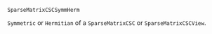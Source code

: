 ```
SparseMatrixCSCSymmHerm
```

`Symmetric` or `Hermitian` of a `SparseMatrixCSC` or `SparseMatrixCSCView`.
